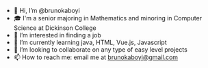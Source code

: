- 👋 Hi, I’m @brunokaboyi
- 🎓 I'm a senior majoring in Mathematics and minoring in Computer Science at Dickinson College
- 👀 I’m interested in finding a job
- 🌱 I’m currently learning java, HTML, Vue.js, Javascript
- 💞️ I’m looking to collaborate on any type of easy level projects
- 📫 How to reach me: email me at brunokaboyi@gmail.com

<!---
brunokaboyi/brunokaboyi is a ✨ special ✨ repository because its `README.md` (this file) appears on your GitHub profile.
You can click the Preview link to take a look at your changes.
--->
